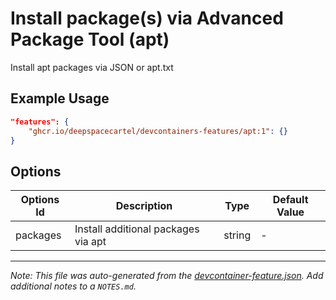 
# Install package(s) via Advanced Package Tool (apt)

Install apt packages via JSON or apt.txt

## Example Usage

```json
"features": {
    "ghcr.io/deepspacecartel/devcontainers-features/apt:1": {}
}
```

## Options

| Options Id | Description | Type | Default Value |
|-----|-----|-----|-----|
| packages | Install additional packages via apt | string | - |



---

_Note: This file was auto-generated from the [devcontainer-feature.json](devcontainer-feature.json).  Add additional notes to a `NOTES.md`._
